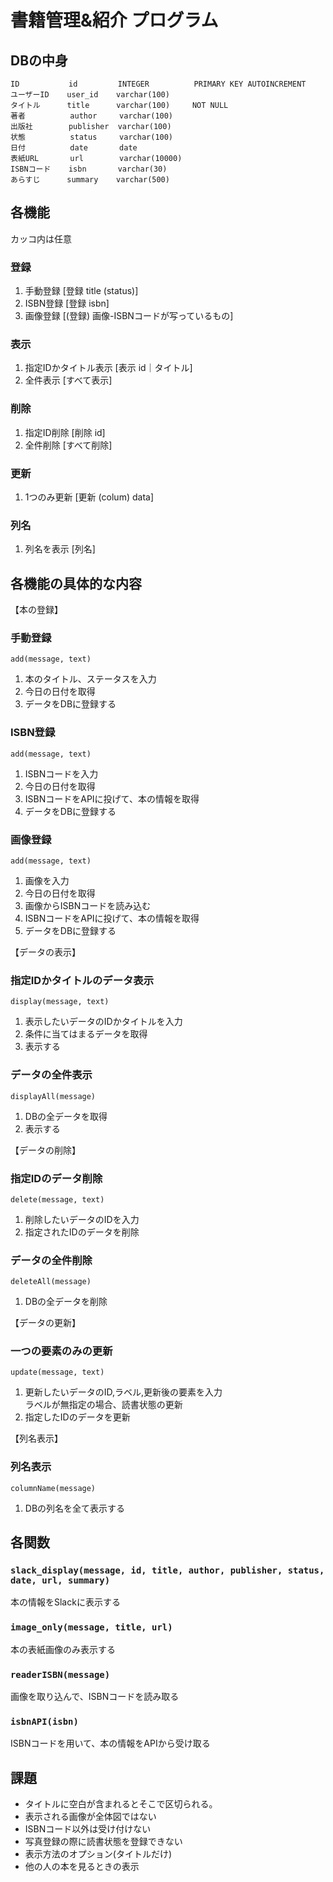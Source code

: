 # 書籍管理&紹介 プログラム

## DBの中身
    ID           id         INTEGER          PRIMARY KEY AUTOINCREMENT
    ユーザーID    user_id    varchar(100)
    タイトル      title      varchar(100)     NOT NULL
    著者          author     varchar(100)
    出版社        publisher  varchar(100)
    状態          status     varchar(100)
    日付          date       date
    表紙URL       url        varchar(10000)
    ISBNコード    isbn       varchar(30)
    あらすじ      summary    varchar(500)


## 各機能 
カッコ内は任意
### 登録
1. 手動登録 [登録 title (status)]
2. ISBN登録 [登録 isbn]
3. 画像登録 [(登録) 画像-ISBNコードが写っているもの]
### 表示
1. 指定IDかタイトル表示 [表示 id｜タイトル]
2. 全件表示 [すべて表示]
### 削除
1. 指定ID削除 [削除 id]
2. 全件削除 [すべて削除]
### 更新
1. 1つのみ更新 [更新 (colum) data]
### 列名
1. 列名を表示 [列名]


## 各機能の具体的な内容
【本の登録】
### 手動登録
`add(message, text)`
1. 本のタイトル、ステータスを入力
2. 今日の日付を取得
3. データをDBに登録する

### ISBN登録
`add(message, text)`
1. ISBNコードを入力
2. 今日の日付を取得
3. ISBNコードをAPIに投げて、本の情報を取得
4. データをDBに登録する

### 画像登録
`add(message, text)`
1. 画像を入力
2. 今日の日付を取得
3. 画像からISBNコードを読み込む
4. ISBNコードをAPIに投げて、本の情報を取得
5. データをDBに登録する



【データの表示】
### 指定IDかタイトルのデータ表示
`display(message, text)`
1. 表示したいデータのIDかタイトルを入力
2. 条件に当てはまるデータを取得
3. 表示する

### データの全件表示
`displayAll(message)`
1. DBの全データを取得
2. 表示する


【データの削除】
### 指定IDのデータ削除
`delete(message, text)`
1. 削除したいデータのIDを入力
2. 指定されたIDのデータを削除

### データの全件削除
`deleteAll(message)`
1. DBの全データを削除


【データの更新】
### 一つの要素のみの更新
`update(message, text)`
1. 更新したいデータのID,ラベル,更新後の要素を入力  
   ラベルが無指定の場合、読書状態の更新
2. 指定したIDのデータを更新

【列名表示】
### 列名表示
`columnName(message)`
1. DBの列名を全て表示する



## 各関数
### `slack_display(message, id, title, author, publisher, status, date, url, summary)`
本の情報をSlackに表示する

### `image_only(message, title, url)`
本の表紙画像のみ表示する

### `readerISBN(message)`
画像を取り込んで、ISBNコードを読み取る

### `isbnAPI(isbn)`
ISBNコードを用いて、本の情報をAPIから受け取る


## 課題
- タイトルに空白が含まれるとそこで区切られる。
- 表示される画像が全体図ではない
- ISBNコード以外は受け付けない
- 写真登録の際に読書状態を登録できない
- 表示方法のオプション(タイトルだけ)
- 他の人の本を見るときの表示